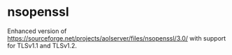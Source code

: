 nsopenssl
=========

Enhanced version of https://sourceforge.net/projects/aolserver/files/nsopenssl/3.0/ with support for TLSv1.1 and TLSv1.2.
